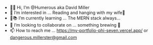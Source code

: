 - 👋🏻 Hi, I’m @Humerous aka David Miller
- 👀 I’m interested in ... Reading and hanging with my wife🤵‍
- 🌱📚 I’m currently learning ... The MERN stack always...
- 💞️ I’m looking to collaborate on ... something brewing 🍺
- 📫 How to reach me ... https://my-portfolio-phi-seven.vercel.app/ or  dangerous.millerster@gmail.com 

